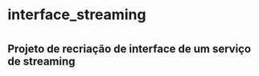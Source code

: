 # <h1>interface_streaming<h1>
<h2>Projeto de recriação de interface de um serviço de streaming<h2>
  
 
